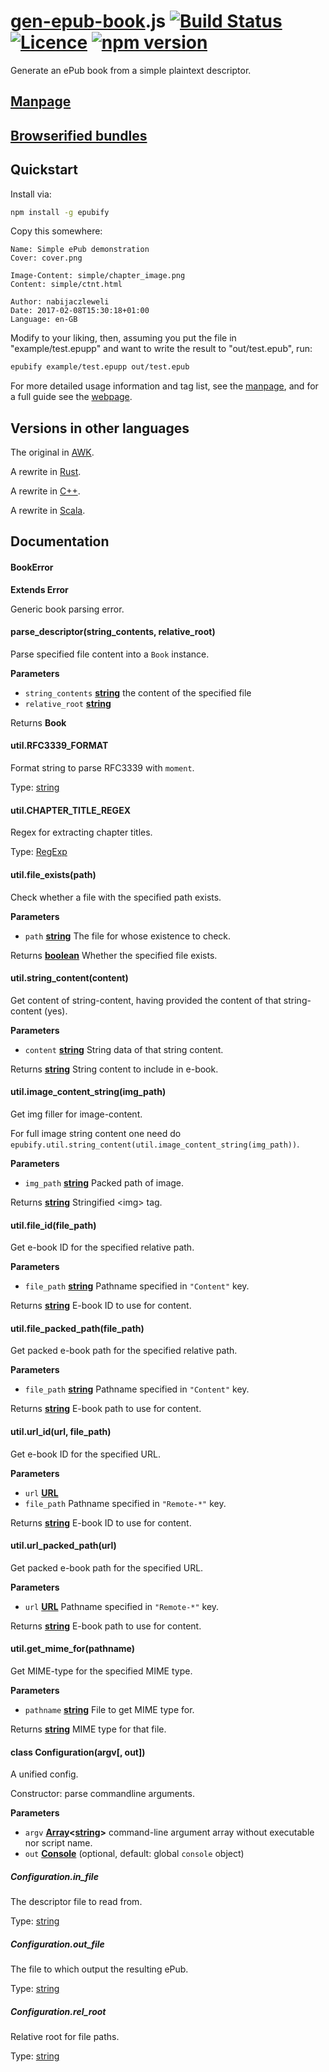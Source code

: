 # [gen-epub-book](https://nabijaczleweli.xyz/content/gen-epub-book).js [![Build Status](https://travis-ci.org/nabijaczleweli/gen-epub-book.js.svg?branch=master)](https://travis-ci.org/nabijaczleweli/gen-epub-book.js) [![Licence](https://img.shields.io/badge/license-MIT-blue.svg?style=flat)](LICENSE) [![npm version](https://badge.fury.io/js/epubify.svg)](https://www.npmjs.com/package/epubify)
Generate an ePub book from a simple plaintext descriptor.

## [Manpage](https://cdn.rawgit.com/nabijaczleweli/gen-epub-book/man/gen-epub-book.js.1.html)
## [Browserified bundles](https://github.com/nabijaczleweli/gen-epub-book.js/tree/bundle)

## Quickstart

Install via:

```sh
npm install -g epubify
```

Copy this somewhere:

```text
Name: Simple ePub demonstration
Cover: cover.png

Image-Content: simple/chapter_image.png
Content: simple/ctnt.html

Author: nabijaczleweli
Date: 2017-02-08T15:30:18+01:00
Language: en-GB
```

Modify to your liking, then, assuming you put the file in "example/test.epupp" and want to write the result to "out/test.epub", run:

```sh
epubify example/test.epupp out/test.epub
```

For more detailed usage information and tag list, see the [manpage](https://cdn.rawgit.com/nabijaczleweli/gen-epub-book/man/gen-epub-book.js.1.html),
and for a full guide see the [webpage](https://nabijaczleweli.xyz/content/gen-epub-book).

## Versions in other languages

The original in [AWK](https://github.com/nabijaczleweli/gen-epub-book).

A rewrite in [Rust](https://github.com/nabijaczleweli/gen-epub-book.rs).

A rewrite in [C++](https://github.com/nabijaczleweli/gen-epub-book.cpp).

A rewrite in [Scala](https://github.com/nabijaczleweli/gen-epub-book.scala).

## Documentation

#### BookError

**Extends Error**

Generic book parsing error.

#### parse_descriptor(string_contents, relative_root)

Parse specified file content into a `Book` instance.

**Parameters**

  - `string_contents` **[string](https://developer.mozilla.org/en-US/docs/Web/JavaScript/Reference/Global_Objects/String)** the content of the specified file
  - `relative_root` **[string](https://developer.mozilla.org/en-US/docs/Web/JavaScript/Reference/Global_Objects/String)**

Returns **Book**

#### util.RFC3339_FORMAT

Format string to parse RFC3339 with `moment`.

Type: [string](https://developer.mozilla.org/en-US/docs/Web/JavaScript/Reference/Global_Objects/String)

#### util.CHAPTER_TITLE_REGEX

Regex for extracting chapter titles.

Type: [RegExp](https://developer.mozilla.org/en-US/docs/Web/JavaScript/Reference/Global_Objects/RegExp)

#### util.file_exists(path)

Check whether a file with the specified path exists.

**Parameters**

  - `path` **[string](https://developer.mozilla.org/en-US/docs/Web/JavaScript/Reference/Global_Objects/String)** The file for whose existence to check.

Returns **[boolean](https://developer.mozilla.org/en-US/docs/Web/JavaScript/Reference/Global_Objects/Boolean)** Whether the specified file exists.

#### util.string_content(content)

Get content of string-content, having provided the content of that string-content (yes).

**Parameters**

  - `content` **[string](https://developer.mozilla.org/en-US/docs/Web/JavaScript/Reference/Global_Objects/String)** String data of that string content.

Returns **[string](https://developer.mozilla.org/en-US/docs/Web/JavaScript/Reference/Global_Objects/String)** String content to include in e-book.

#### util.image_content_string(img_path)

Get img filler for image-content.

For full image string content one need do `epubify.util.string_content(util.image_content_string(img_path))`.

**Parameters**

  - `img_path` **[string](https://developer.mozilla.org/en-US/docs/Web/JavaScript/Reference/Global_Objects/String)** Packed path of image.

Returns **[string](https://developer.mozilla.org/en-US/docs/Web/JavaScript/Reference/Global_Objects/String)** Stringified &lt;img> tag.

#### util.file_id(file_path)

Get e-book ID for the specified relative path.

**Parameters**

  - `file_path` **[string](https://developer.mozilla.org/en-US/docs/Web/JavaScript/Reference/Global_Objects/String)** Pathname specified in `"Content"` key.

Returns **[string](https://developer.mozilla.org/en-US/docs/Web/JavaScript/Reference/Global_Objects/String)** E-book ID to use for content.

#### util.file_packed_path(file_path)

Get packed e-book path for the specified relative path.

**Parameters**

  - `file_path` **[string](https://developer.mozilla.org/en-US/docs/Web/JavaScript/Reference/Global_Objects/String)** Pathname specified in `"Content"` key.

Returns **[string](https://developer.mozilla.org/en-US/docs/Web/JavaScript/Reference/Global_Objects/String)** E-book path to use for content.

#### util.url_id(url, file_path)

Get e-book ID for the specified URL.

**Parameters**

  - `url` **[URL](https://developer.mozilla.org/en-US/docs/Web/API/URL/URL)**
  - `file_path`  Pathname specified in `"Remote-*"` key.

Returns **[string](https://developer.mozilla.org/en-US/docs/Web/JavaScript/Reference/Global_Objects/String)** E-book ID to use for content.

#### util.url_packed_path(url)

Get packed e-book path for the specified URL.

**Parameters**

  - `url` **[URL](https://developer.mozilla.org/en-US/docs/Web/API/URL/URL)** Pathname specified in `"Remote-*"` key.

Returns **[string](https://developer.mozilla.org/en-US/docs/Web/JavaScript/Reference/Global_Objects/String)** E-book path to use for content.

#### util.get_mime_for(pathname)

Get MIME-type for the specified MIME type.

**Parameters**

  - `pathname` **[string](https://developer.mozilla.org/en-US/docs/Web/JavaScript/Reference/Global_Objects/String)** File to get MIME type for.

Returns **[string](https://developer.mozilla.org/en-US/docs/Web/JavaScript/Reference/Global_Objects/String)** MIME type for that file.

#### class Configuration(argv[, out])

A unified config.

Constructor: parse commandline arguments.

**Parameters**

  - `argv` **[Array](https://developer.mozilla.org/en-US/docs/Web/JavaScript/Reference/Global_Objects/Array)&lt;[string](https://developer.mozilla.org/en-US/docs/Web/JavaScript/Reference/Global_Objects/String)>** command-line argument array without executable nor script name.
  - `out` **[Console](https://developer.mozilla.org/en-US/docs/Web/API/Console)** (optional, default: global `console` object)

##### Configuration.in_file

The descriptor file to read from.

Type: [string](https://developer.mozilla.org/en-US/docs/Web/JavaScript/Reference/Global_Objects/String)

##### Configuration.out_file

The file to which output the resulting ePub.

Type: [string](https://developer.mozilla.org/en-US/docs/Web/JavaScript/Reference/Global_Objects/String)

##### Configuration.rel_root

Relative root for file paths.

Type: [string](https://developer.mozilla.org/en-US/docs/Web/JavaScript/Reference/Global_Objects/String)
